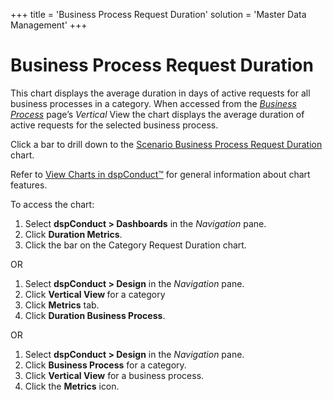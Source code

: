 +++
title = 'Business Process Request Duration'
solution = 'Master Data Management'
+++

# Business Process Request Duration

This chart displays the average duration in days of active requests for
all business processes in a category. When accessed from the *[*Business
Process*](Business_Process_H)* page’s *Vertical* View the chart
displays the average duration of active requests for the selected
business process.

Click a bar to drill down to the [Scenario Business Process Request
Duration](Scenario_BP_Request_Duration) chart.

Refer to [View Charts in dspConduct™](../Use_Cases/View_Charts) for
general information about chart features.

To access the chart:

1.  Select **dspConduct \> Dashboards** in the *Navigation* pane.
2.  Click **Duration Metrics**.
3.  Click the bar on the Category Request Duration chart.

OR

1.  Select **dspConduct \> Design** in the *Navigation* pane.
2.  Click **Vertical View <span style="font-weight: normal;">for a
    category</span>**
3.  Click **Metrics** tab.
4.  Click **Duration Business Process**.

OR

1.  Select **dspConduct \> Design** in the *Navigation* pane.
2.  Click **Business Process** for a category.
3.  Click **Vertical View** for a business process.
4.  Click the **Metrics** icon.
